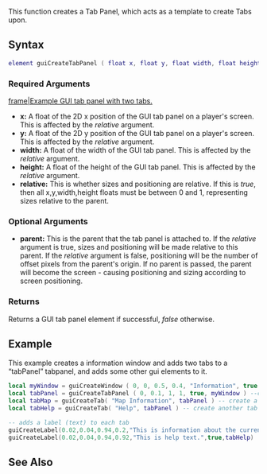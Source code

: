 This function creates a Tab Panel, which acts as a template to create Tabs upon.

Syntax
------

``` lua
element guiCreateTabPanel ( float x, float y, float width, float height, bool relative, [element parent = nil ] )
```

### Required Arguments

[frame|Example GUI tab panel with two tabs.](/docs/image:gui-tabpanelandtab.png.md "wikilink")

-   **x:** A float of the 2D x position of the GUI tab panel on a player's screen. This is affected by the *relative* argument.
-   **y:** A float of the 2D y position of the GUI tab panel on a player's screen. This is affected by the *relative* argument.
-   **width:** A float of the width of the GUI tab panel. This is affected by the *relative* argument.
-   **height:** A float of the height of the GUI tab panel. This is affected by the *relative* argument.
-   **relative:** This is whether sizes and positioning are relative. If this is *true*, then all x,y,width,height floats must be between 0 and 1, representing sizes relative to the parent.

### Optional Arguments

-   **parent:** This is the parent that the tab panel is attached to. If the *relative* argument is true, sizes and positioning will be made relative to this parent. If the *relative* argument is false, positioning will be the number of offset pixels from the parent's origin. If no parent is passed, the parent will become the screen - causing positioning and sizing according to screen positioning.

### Returns

Returns a GUI tab panel element if successful, *false* otherwise.

Example
-------

This example creates a information window and adds two tabs to a “tabPanel” tabpanel, and adds some other gui elements to it.

``` lua
local myWindow = guiCreateWindow ( 0, 0, 0.5, 0.4, "Information", true )--create a window which has "Information" in the title bar.
local tabPanel = guiCreateTabPanel ( 0, 0.1, 1, 1, true, myWindow ) --create a tab panel which fills the whole window
local tabMap = guiCreateTab( "Map Information", tabPanel ) -- create a tab named "Map Information" on 'tabPanel'
local tabHelp = guiCreateTab( "Help", tabPanel ) -- create another tab named "Help" on 'tabPanel'

-- adds a label (text) to each tab
guiCreateLabel(0.02,0.04,0.94,0.2,"This is information about the current map",true,tabMap)
guiCreateLabel(0.02,0.04,0.94,0.92,"This is help text.",true,tabHelp)
```

See Also
--------
